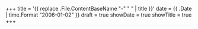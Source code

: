 +++
title = '{{ replace .File.ContentBaseName "-" " " | title }}'
date = {{ .Date | time.Format "2006-01-02" }}
draft = true
showDate = true
showTitle = true
+++
